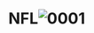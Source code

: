 # NFL![0001](https://user-images.githubusercontent.com/74105317/146860553-b3262995-7c89-42f9-b8dc-ce6ad9dc22e5.jpg)
